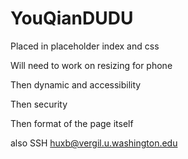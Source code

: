 # YouQianDUDU

Placed in placeholder index and css

Will need to work on resizing for phone

Then dynamic and accessibility

Then security

Then format of the page itself

also SSH huxb@vergil.u.washington.edu

